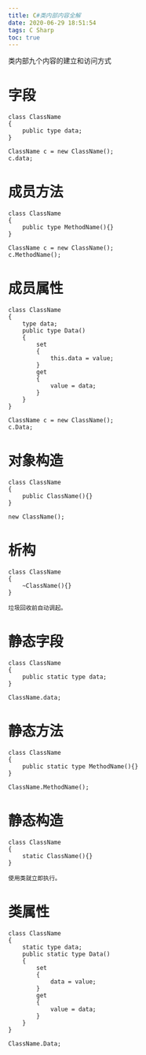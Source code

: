 ```yaml
---
title: C#类内部内容全解
date: 2020-06-29 18:51:54
tags: C Sharp
toc: true
---
```


类内部九个内容的建立和访问方式

<!--more-->

# 字段

```
class ClassName
{
	public type data;
}

ClassName c = new ClassName();
c.data;
```

# 成员方法

```
class ClassName
{
	public type MethodName(){}
}

ClassName c = new ClassName();
c.MethodName();
```

# 成员属性

```
class ClassName
{
	type data;
	public type Data()
	{
		set
		{
			this.data = value;
		}
		get
		{
			value = data;
		}
	}
}

ClassName c = new ClassName();
c.Data;
```



# 对象构造

```
class ClassName
{
	public ClassName(){}
}

new ClassName();
```

# 析构

```
class ClassName
{
	~ClassName(){}
}

垃圾回收前自动调起。
```

# 静态字段

```
class ClassName
{
	public static type data;
}

ClassName.data;
```

# 静态方法

```
class ClassName
{
	public static type MethodName(){}
}

ClassName.MethodName();
```

# 静态构造

```
class ClassName
{
	static ClassName(){}
}

使用类就立即执行。
```

# 类属性

```
class ClassName
{
	static type data;
	public static type Data()
	{
		set
		{
			data = value;
		}
		get
		{
			value = data;
		}
	}
}

ClassName.Data;
```

